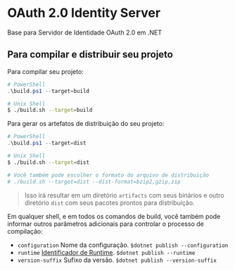 # OAuth 2.0 Identity Server

Base para Servidor de Identidade OAuth 2.0 em .NET

## Para compilar e distribuir seu projeto

Para compilar seu projeto:
```powershell
# PowerShell
.\build.ps1 --target=build
```

```sh
# Unix Shell
$ ./build.sh --target=build
```

Para gerar os artefatos de distribuição do seu projeto:
```powershell
# PowerShell
.\build.ps1 --target=dist
```

```sh
# Unix Shell
$ ./build.sh --target=dist

# Você também pode escolher o formato do arquivo de distribuição
# ./build.sh --target=dist --dist-format=bzip2,gzip,zip
```

> Isso irá resultar em um diretório `artifacts` com seus binários
> e outro diretório `dist` com seus pacotes prontos para distribuição.

Em qualquer shell, e em todos os comandos de build, você também pode informar
outros parâmetros adicionais para controlar o processo de compilação:

* `configuration` Nome da configuração. `$dotnet publish --configuration`
* `runtime` [Identificador de Runtime](https://docs.microsoft.com/pt-br/dotnet/core/rid-catalog). `$dotnet publish --runtime`
* `version-suffix` Sufixo da versão. `$dotnet publish --version-suffix` 
